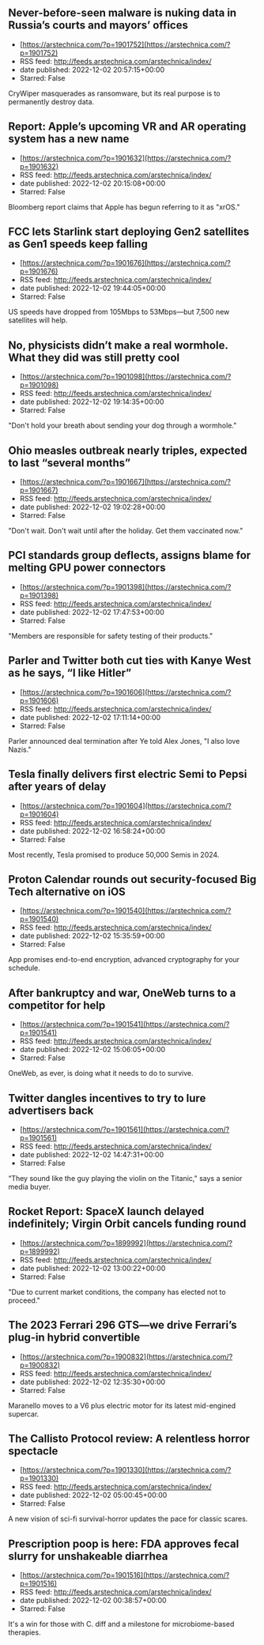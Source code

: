 ## Never-before-seen malware is nuking data in Russia’s courts and mayors’ offices
 - [https://arstechnica.com/?p=1901752](https://arstechnica.com/?p=1901752)
 - RSS feed: http://feeds.arstechnica.com/arstechnica/index/
 - date published: 2022-12-02 20:57:15+00:00
 - Starred: False

CryWiper masquerades as ransomware, but its real purpose is to permanently destroy data.

## Report: Apple’s upcoming VR and AR operating system has a new name
 - [https://arstechnica.com/?p=1901632](https://arstechnica.com/?p=1901632)
 - RSS feed: http://feeds.arstechnica.com/arstechnica/index/
 - date published: 2022-12-02 20:15:08+00:00
 - Starred: False

Bloomberg report claims that Apple has begun referring to it as "xrOS."

## FCC lets Starlink start deploying Gen2 satellites as Gen1 speeds keep falling
 - [https://arstechnica.com/?p=1901676](https://arstechnica.com/?p=1901676)
 - RSS feed: http://feeds.arstechnica.com/arstechnica/index/
 - date published: 2022-12-02 19:44:05+00:00
 - Starred: False

US speeds have dropped from 105Mbps to 53Mbps—but 7,500 new satellites will help.

## No, physicists didn’t make a real wormhole. What they did was still pretty cool
 - [https://arstechnica.com/?p=1901098](https://arstechnica.com/?p=1901098)
 - RSS feed: http://feeds.arstechnica.com/arstechnica/index/
 - date published: 2022-12-02 19:14:35+00:00
 - Starred: False

"Don't hold your breath about sending your dog through a wormhole."

## Ohio measles outbreak nearly triples, expected to last “several months”
 - [https://arstechnica.com/?p=1901667](https://arstechnica.com/?p=1901667)
 - RSS feed: http://feeds.arstechnica.com/arstechnica/index/
 - date published: 2022-12-02 19:02:28+00:00
 - Starred: False

"Don't wait. Don't wait until after the holiday. Get them vaccinated now."

## PCI standards group deflects, assigns blame for melting GPU power connectors
 - [https://arstechnica.com/?p=1901398](https://arstechnica.com/?p=1901398)
 - RSS feed: http://feeds.arstechnica.com/arstechnica/index/
 - date published: 2022-12-02 17:47:53+00:00
 - Starred: False

"Members are responsible for safety testing of their products."

## Parler and Twitter both cut ties with Kanye West as he says, “I like Hitler”
 - [https://arstechnica.com/?p=1901606](https://arstechnica.com/?p=1901606)
 - RSS feed: http://feeds.arstechnica.com/arstechnica/index/
 - date published: 2022-12-02 17:11:14+00:00
 - Starred: False

Parler announced deal termination after Ye told Alex Jones, "I also love Nazis."

## Tesla finally delivers first electric Semi to Pepsi after years of delay
 - [https://arstechnica.com/?p=1901604](https://arstechnica.com/?p=1901604)
 - RSS feed: http://feeds.arstechnica.com/arstechnica/index/
 - date published: 2022-12-02 16:58:24+00:00
 - Starred: False

Most recently, Tesla promised to produce 50,000 Semis in 2024.

## Proton Calendar rounds out security-focused Big Tech alternative on iOS
 - [https://arstechnica.com/?p=1901540](https://arstechnica.com/?p=1901540)
 - RSS feed: http://feeds.arstechnica.com/arstechnica/index/
 - date published: 2022-12-02 15:35:59+00:00
 - Starred: False

App promises end-to-end encryption, advanced cryptography for your schedule.

## After bankruptcy and war, OneWeb turns to a competitor for help
 - [https://arstechnica.com/?p=1901541](https://arstechnica.com/?p=1901541)
 - RSS feed: http://feeds.arstechnica.com/arstechnica/index/
 - date published: 2022-12-02 15:06:05+00:00
 - Starred: False

OneWeb, as ever, is doing what it needs to do to survive.

## Twitter dangles incentives to try to lure advertisers back
 - [https://arstechnica.com/?p=1901561](https://arstechnica.com/?p=1901561)
 - RSS feed: http://feeds.arstechnica.com/arstechnica/index/
 - date published: 2022-12-02 14:47:31+00:00
 - Starred: False

“They sound like the guy playing the violin on the Titanic," says a senior media buyer.

## Rocket Report: SpaceX launch delayed indefinitely; Virgin Orbit cancels funding round
 - [https://arstechnica.com/?p=1899992](https://arstechnica.com/?p=1899992)
 - RSS feed: http://feeds.arstechnica.com/arstechnica/index/
 - date published: 2022-12-02 13:00:22+00:00
 - Starred: False

"Due to current market conditions, the company has elected not to proceed."

## The 2023 Ferrari 296 GTS—we drive Ferrari’s plug-in hybrid convertible
 - [https://arstechnica.com/?p=1900832](https://arstechnica.com/?p=1900832)
 - RSS feed: http://feeds.arstechnica.com/arstechnica/index/
 - date published: 2022-12-02 12:35:30+00:00
 - Starred: False

Maranello moves to a V6 plus electric motor for its latest mid-engined supercar.

## The Callisto Protocol review: A relentless horror spectacle
 - [https://arstechnica.com/?p=1901330](https://arstechnica.com/?p=1901330)
 - RSS feed: http://feeds.arstechnica.com/arstechnica/index/
 - date published: 2022-12-02 05:00:45+00:00
 - Starred: False

A new vision of sci-fi survival-horror updates the pace for classic scares.

## Prescription poop is here: FDA approves fecal slurry for unshakeable diarrhea
 - [https://arstechnica.com/?p=1901516](https://arstechnica.com/?p=1901516)
 - RSS feed: http://feeds.arstechnica.com/arstechnica/index/
 - date published: 2022-12-02 00:38:57+00:00
 - Starred: False

It's a win for those with C. diff and a milestone for microbiome-based therapies.
